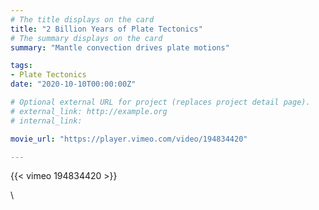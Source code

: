 ```yaml
---
# The title displays on the card
title: "2 Billion Years of Plate Tectonics"
# The summary displays on the card
summary: "Mantle convection drives plate motions"

tags:
- Plate Tectonics
date: "2020-10-10T00:00:00Z"

# Optional external URL for project (replaces project detail page).
# external_link: http://example.org
# internal_link:

movie_url: "https://player.vimeo.com/video/194834420"

---
```


{{< vimeo 194834420 >}}

\

<!-- ## Related Learning Units
* [Listening to Earthquakes](../../learningunits/1_primer/)
* [NAME OF UNIT](relative/path/to/unit) -->
